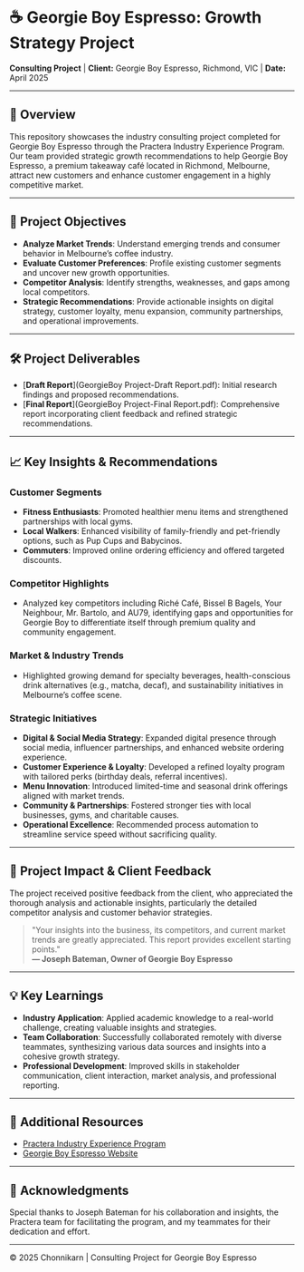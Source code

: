 # ☕️ Georgie Boy Espresso: Growth Strategy Project

**Consulting Project** | **Client:** Georgie Boy Espresso, Richmond, VIC | **Date:** April 2025  

---

## 📌 Overview
This repository showcases the industry consulting project completed for Georgie Boy Espresso through the Practera Industry Experience Program. Our team provided strategic growth recommendations to help Georgie Boy Espresso, a premium takeaway café located in Richmond, Melbourne, attract new customers and enhance customer engagement in a highly competitive market.

---

## 🚀 Project Objectives
- **Analyze Market Trends**: Understand emerging trends and consumer behavior in Melbourne’s coffee industry.
- **Evaluate Customer Preferences**: Profile existing customer segments and uncover new growth opportunities.
- **Competitor Analysis**: Identify strengths, weaknesses, and gaps among local competitors.
- **Strategic Recommendations**: Provide actionable insights on digital strategy, customer loyalty, menu expansion, community partnerships, and operational improvements.

---

## 🛠️ Project Deliverables
- [**Draft Report**](GeorgieBoy Project-Draft Report.pdf): Initial research findings and proposed recommendations.
- [**Final Report**](GeorgieBoy Project-Final Report.pdf): Comprehensive report incorporating client feedback and refined strategic recommendations.


---

## 📈 Key Insights & Recommendations
### **Customer Segments**
- **Fitness Enthusiasts**: Promoted healthier menu items and strengthened partnerships with local gyms.
- **Local Walkers**: Enhanced visibility of family-friendly and pet-friendly options, such as Pup Cups and Babycinos.
- **Commuters**: Improved online ordering efficiency and offered targeted discounts.

### **Competitor Highlights**
- Analyzed key competitors including Riché Café, Bissel B Bagels, Your Neighbour, Mr. Bartolo, and AU79, identifying gaps and opportunities for Georgie Boy to differentiate itself through premium quality and community engagement.

### **Market & Industry Trends**
- Highlighted growing demand for specialty beverages, health-conscious drink alternatives (e.g., matcha, decaf), and sustainability initiatives in Melbourne’s coffee scene.

### **Strategic Initiatives**
- **Digital & Social Media Strategy**: Expanded digital presence through social media, influencer partnerships, and enhanced website ordering experience.
- **Customer Experience & Loyalty**: Developed a refined loyalty program with tailored perks (birthday deals, referral incentives).
- **Menu Innovation**: Introduced limited-time and seasonal drink offerings aligned with market trends.
- **Community & Partnerships**: Fostered stronger ties with local businesses, gyms, and charitable causes.
- **Operational Excellence**: Recommended process automation to streamline service speed without sacrificing quality.

---

## 🎯 Project Impact & Client Feedback
The project received positive feedback from the client, who appreciated the thorough analysis and actionable insights, particularly the detailed competitor analysis and customer behavior strategies.

> "Your insights into the business, its competitors, and current market trends are greatly appreciated. This report provides excellent starting points."  
> **— Joseph Bateman, Owner of Georgie Boy Espresso**

---

## 💡 Key Learnings
- **Industry Application**: Applied academic knowledge to a real-world challenge, creating valuable insights and strategies.
- **Team Collaboration**: Successfully collaborated remotely with diverse teammates, synthesizing various data sources and insights into a cohesive growth strategy.
- **Professional Development**: Improved skills in stakeholder communication, client interaction, market analysis, and professional reporting.

---

## 📎 Additional Resources
- [Practera Industry Experience Program](https://www.practera.com/)
- [Georgie Boy Espresso Website](http://www.georgieboyespresso.com.au)

---

## 🙌 Acknowledgments
Special thanks to Joseph Bateman for his collaboration and insights, the Practera team for facilitating the program, and my teammates for their dedication and effort.

---

© 2025 Chonnikarn | Consulting Project for Georgie Boy Espresso
